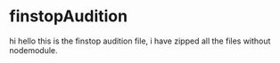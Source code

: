 # finstopAudition


hi hello this is the finstop audition file, i have zipped all the files without nodemodule.
